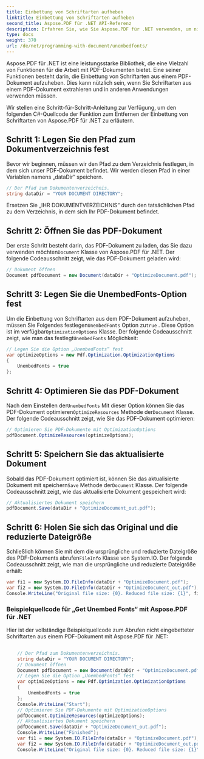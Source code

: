 ```yaml
---
title: Einbettung von Schriftarten aufheben
linktitle: Einbettung von Schriftarten aufheben
second_title: Aspose.PDF für .NET API-Referenz
description: Erfahren Sie, wie Sie Aspose.PDF für .NET verwenden, um nicht eingebettete Schriftarten zu erhalten und PDF-Dateien zu optimieren. Eine Schritt-für-Schritt-Anleitung.
type: docs
weight: 370
url: /de/net/programming-with-document/unembedfonts/
---
```

Aspose.PDF für .NET ist eine leistungsstarke Bibliothek, die eine Vielzahl von Funktionen für die Arbeit mit PDF-Dokumenten bietet. Eine seiner Funktionen besteht darin, die Einbettung von Schriftarten aus einem PDF-Dokument aufzuheben. Dies kann nützlich sein, wenn Sie Schriftarten aus einem PDF-Dokument extrahieren und in anderen Anwendungen verwenden müssen.

Wir stellen eine Schritt-für-Schritt-Anleitung zur Verfügung, um den folgenden C#-Quellcode der Funktion zum Entfernen der Einbettung von Schriftarten von Aspose.PDF für .NET zu erläutern.

## Schritt 1: Legen Sie den Pfad zum Dokumentverzeichnis fest

Bevor wir beginnen, müssen wir den Pfad zu dem Verzeichnis festlegen, in dem sich unser PDF-Dokument befindet. Wir werden diesen Pfad in einer Variablen namens „dataDir“ speichern.

```csharp
// Der Pfad zum Dokumentenverzeichnis.
string dataDir = "YOUR DOCUMENT DIRECTORY";
```

Ersetzen Sie „IHR DOKUMENTVERZEICHNIS“ durch den tatsächlichen Pfad zu dem Verzeichnis, in dem sich Ihr PDF-Dokument befindet.

## Schritt 2: Öffnen Sie das PDF-Dokument

 Der erste Schritt besteht darin, das PDF-Dokument zu laden, das Sie dazu verwenden möchten`Document` Klasse von Aspose.PDF für .NET. Der folgende Codeausschnitt zeigt, wie das PDF-Dokument geladen wird:

```csharp
// Dokument öffnen
Document pdfDocument = new Document(dataDir + "OptimizeDocument.pdf");
```

## Schritt 3: Legen Sie die UnembedFonts-Option fest

 Um die Einbettung von Schriftarten aus dem PDF-Dokument aufzuheben, müssen Sie Folgendes festlegen`UnembedFonts` Option zu`true` . Diese Option ist im verfügbar`OptimizationOptions` Klasse. Der folgende Codeausschnitt zeigt, wie man das festlegt`UnembedFonts` Möglichkeit:

```csharp
// Legen Sie die Option „UnembedFonts“ fest
var optimizeOptions = new Pdf.Optimization.OptimizationOptions
{
	UnembedFonts = true
};
```

## Schritt 4: Optimieren Sie das PDF-Dokument

Nach dem Einstellen der`UnembedFonts` Mit dieser Option können Sie das PDF-Dokument optimieren`OptimizeResources` Methode der`Document` Klasse. Der folgende Codeausschnitt zeigt, wie Sie das PDF-Dokument optimieren:

```csharp
// Optimieren Sie PDF-Dokumente mit OptimizationOptions
pdfDocument.OptimizeResources(optimizeOptions);
```

## Schritt 5: Speichern Sie das aktualisierte Dokument

 Sobald das PDF-Dokument optimiert ist, können Sie das aktualisierte Dokument mit speichern`Save` Methode der`Document` Klasse. Der folgende Codeausschnitt zeigt, wie das aktualisierte Dokument gespeichert wird:

```csharp
// Aktualisiertes Dokument speichern
pdfDocument.Save(dataDir + "OptimizeDocument_out.pdf");
```

## Schritt 6: Holen Sie sich das Original und die reduzierte Dateigröße

 Schließlich können Sie mit dem die ursprüngliche und reduzierte Dateigröße des PDF-Dokuments abrufen`FileInfo` Klasse von System.IO. Der folgende Codeausschnitt zeigt, wie man die ursprüngliche und reduzierte Dateigröße erhält:

```csharp
var fi1 = new System.IO.FileInfo(dataDir + "OptimizeDocument.pdf");
var fi2 = new System.IO.FileInfo(dataDir + "OptimizeDocument_out.pdf");
Console.WriteLine("Original file size: {0}. Reduced file size: {1}", fi1.Length, fi2.Length);
```

### Beispielquellcode für „Get Unembed Fonts“ mit Aspose.PDF für .NET

Hier ist der vollständige Beispielquellcode zum Abrufen nicht eingebetteter Schriftarten aus einem PDF-Dokument mit Aspose.PDF für .NET:

```csharp
	
	// Der Pfad zum Dokumentenverzeichnis.
	string dataDir = "YOUR DOCUMENT DIRECTORY";
	// Dokument öffnen
	Document pdfDocument = new Document(dataDir + "OptimizeDocument.pdf");
	// Legen Sie die Option „UnembedFonts“ fest
	var optimizeOptions = new Pdf.Optimization.OptimizationOptions
	{
		UnembedFonts = true
	};
	Console.WriteLine("Start");
	// Optimieren Sie PDF-Dokumente mit OptimizationOptions
	pdfDocument.OptimizeResources(optimizeOptions);
	// Aktualisiertes Dokument speichern
	pdfDocument.Save(dataDir + "OptimizeDocument_out.pdf");
	Console.WriteLine("Finished");
	var fi1 = new System.IO.FileInfo(dataDir + "OptimizeDocument.pdf");
	var fi2 = new System.IO.FileInfo(dataDir + "OptimizeDocument_out.pdf");
	Console.WriteLine("Original file size: {0}. Reduced file size: {1}", fi1.Length, fi2.Length);
	
```
